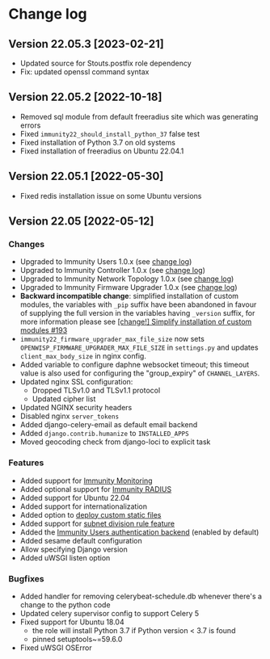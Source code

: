 # Change log

## Version 22.05.3 [2023-02-21]

- Updated source for Stouts.postfix role dependency
- Fix: updated openssl command syntax

## Version 22.05.2 [2022-10-18]

- Removed sql module from default freeradius site which was generating errors
- Fixed ``immunity22_should_install_python_37`` false test
- Fixed installation of Python 3.7 on old systems
- Fixed installation of freeradius on Ubuntu 22.04.1

## Version 22.05.1 [2022-05-30]

- Fixed redis installation issue on some Ubuntu versions

## Version 22.05 [2022-05-12]

### Changes

- Upgraded to Immunity Users 1.0.x (see [change log](https://github.com/immunity/immunity-users/releases/tag/1.0.0))
- Upgraded to Immunity Controller 1.0.x (see [change log](https://github.com/immunity/immunity-controller/releases/tag/1.0.0))
- Upgraded to Immunity Network Topology 1.0.x (see [change log](https://github.com/immunity/immunity-network-topology/releases/tag/1.0.0))
- Upgraded to Immunity Firmware Upgrader 1.0.x (see [change log](https://github.com/immunity/immunity-firmware-upgrader/releases/tag/1.0.0))
- **Backward incompatible change**: simplified installation of
  custom modules, the variables with `_pip` suffix have been abandoned
  in favour of supplying the full version in the variables having
  `_version` suffix, for more information please see [[change!] Simplify installation of custom modules #193](https://github.com/immunity/ansible-immunity22/commit/3c651a0179ecd7881cd6f388ee4a7d0a8c5a7689)
- `immunity22_firmware_upgrader_max_file_size` now sets
  `OPENWISP_FIRMWARE_UPGRADER_MAX_FILE_SIZE` in `settings.py` and
  updates `client_max_body_size` in nginx config.
- Added variable to configure daphne websocket timeout;
  this timeout value is also used for configuring the "group_expiry"
  of `CHANNEL_LAYERS`.
- Updated nginx SSL configuration:
  - Dropped TLSv1.0 and TLSv1.1 protocol
  - Updated cipher list
- Updated NGINX security headers
- Disabled nginx `server_tokens`
- Added django-celery-email as default email backend
- Added `django.contrib.humanize` to `INSTALLED_APPS`
- Moved geocoding check from django-loci to explicit task

### Features

- Added support for [Immunity Monitoring](https://immunity.io/docs/user/monitoring.html)
- Added optional support for [Immunity RADIUS](https://immunity.io/docs/user/radius.html)
- Added support for Ubuntu 22.04
- Added support for internationalization
- Added option to [deploy custom static files](https://github.com/immunity/ansible-immunity22#deploying-custom-static-content)
- Added support for [subnet division rule feature](https://immunity.io/docs/user/subnet-division-rules.html)
- Added the [Immunity Users authentication backend](https://github.com/immunity/immunity-users#authentication-backend) (enabled by default)
- Added sesame default configuration
- Allow specifying Django version
- Added uWSGI listen option

### Bugfixes

- Added handler for removing celerybeat-schedule.db whenever
  there's a change to the python code
- Updated celery supervisor config to support Celery 5
- Fixed support for Ubuntu 18.04
  - the role will install Python 3.7 if Python version < 3.7 is found
  - pinned setuptools~=59.6.0
- Fixed uWSGI OSError
